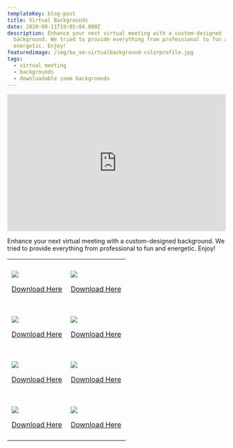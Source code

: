 ```yaml
---
templateKey: blog-post
title: Virtual Backgrounds
date: 2020-09-11T19:05:04.800Z
description: Enhance your next virtual meeting with a custom-designed
  background. We tried to provide everything from professional to fun and
  energetic. Enjoy!
featuredimage: /img/ba_sm-virtualbackground-colorprofile.jpg
tags:
  - virtual meeting
  - backgrounds
  - downloadable zoom backgrounds
---
```

<p data-children-count="0">
</p>
<iframe width="100%" height="315" src="https://www.youtube.com/embed/nVjpmoVfla8" frameborder="0" allow="accelerometer; autoplay; encrypted-media; gyroscope; picture-in-picture" allowfullscreen="" data-children-count="0">
</iframe>
<p data-children-count="0">
</p>
<p data-children-count="0">
</p>
<p data-children-count="0">
	Enhance your next virtual meeting with a custom-designed background. We tried to provide everything from professional to fun and energetic. Enjoy!
</p>
<p data-children-count="0">
</p>
<table data-children-count="0">
<tbody>
<tr>
	<td style="padding: 10px; width:50%; Height: auto;">
		<p>
			<img src="/img/ba_sm-brickwall.jpg">
		</p>
		<p>
			<a href="https://ballisticagency.com/img/ba_sm-brickwall.jpg" target="_blank">Download Here</a>
		</p>
	</td>
	<td style="padding: 10px; width:50%; Height: auto;">
		<p>
			<img src="/product_images/uploaded_images/ba-virtualbackground-office-space.jpg">
		</p>
		<p>
			<a href="https://ballisticagency.com/product_images/uploaded_images/ba-virtualbackground-office-space.jpg" target="_blank">Download Here</a>
		</p>
	</td>
</tr>
<tr>
	<td style="padding: 10px; width:50%; Height: auto;">
		<p>
			<img src="/product_images/uploaded_images/ba-sm-brickwall.jpg">
		</p>
		<p>
			<a href="https://ballisticagency.com/product_images/uploaded_images/ba-sm-brickwall.jpg" target="_blank">Download Here</a>
		</p>
	</td>
	<td style="padding: 10px; width:50%; Height: auto;">
		<p>
			<img src="/product_images/uploaded_images/ba-sm-space.jpg">
		</p>
		<p>
			<a href="https://ballisticagency.com/product_images/uploaded_images/ba-sm-space.jpg" target="_blank">Download Here</a>
		</p>
	</td>
</tr>
<tr>
	<td style="padding: 10px; width:50%; Height: auto;">
		<p>
			<img src="/product_images/uploaded_images/ba-sm-virtualbackground-outofview.jpg">
		</p>
		<p>
			<a href="https://ballisticagency.com/product_images/uploaded_images/ba-sm-virtualbackground-outofview.jpg" target="_blank">Download Here</a>
		</p>
	</td>
	<td style="padding: 10px; width:50%; Height: auto;">
		<p>
			<img src="/product_images/uploaded_images/ba-sm-virtualbackground-geo.jpg">
		</p>
		<p>
			<a href="https://ballisticagency.com/product_images/uploaded_images/ba-sm-virtualbackground-geo.jpg" target="_blank">Download Here</a>
		</p>
	</td>
</tr>
<tr>
	<td style="padding: 10px; width:50%; Height: auto;">
		<p>
			<img src="/product_images/uploaded_images/ba-sm-virtualbackground-bluesky.jpg">
		</p>
		<p>
			<a href="https://ballisticagency.com/product_images/uploaded_images/ba-sm-virtualbackground-bluesky.jpg" target="_blank">Download Here</a>
		</p>
	</td>
	<td style="padding: 10px; width:50%; Height: auto;">
		<p>
			<img src="/product_images/uploaded_images/ba-sm-virtualbackground-tread.jpg">
		</p>
		<p>
			<a href="https://ballisticagency.com/product_images/uploaded_images/ba-sm-virtualbackground-tread.jpg" target="_blank">Download Here</a>
		</p>
	</td>
</tr>
</tbody>
</table>